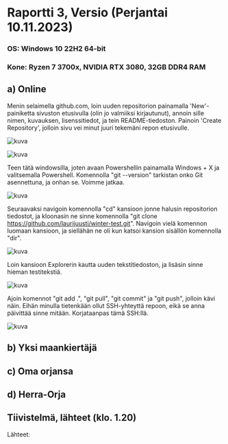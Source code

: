 # Raportti 3, Versio (Perjantai 10.11.2023)

### OS: Windows 10 22H2 64-bit
### Kone: Ryzen 7 3700x, NVIDIA RTX 3080, 32GB DDR4 RAM


## a) Online

Menin selaimella github.com, loin uuden repositorion painamalla 'New'-painiketta sivuston etusivulla (olin jo valmiiksi kirjautunut), annoin sille nimen, kuvauksen, lisenssitiedot, ja tein README-tiedoston. Painoin 'Create Repository', jolloin sivu vei minut juuri tekemäni repon etusivulle. 

![kuva](https://github.com/laurijuusti/Palvelinten-hallinta/assets/122888655/52c83c31-8675-40c0-bc2c-fb2c27cfb944)

![kuva](https://github.com/laurijuusti/Palvelinten-hallinta/assets/122888655/b5762cee-fdd9-458e-9827-78e6c721eaf3)

Teen tätä windowsilla, joten avaan Powershellin painamalla Windows + X ja valitsemalla Powershell. Komennolla "git --version" tarkistan onko Git asennettuna, ja onhan se. Voimme jatkaa. 

![kuva](https://github.com/laurijuusti/Palvelinten-hallinta/assets/122888655/371b1389-7bcf-48cf-a59a-488dad72a457)

Seuraavaksi navigoin komennolla "cd" kansioon jonne halusin repositorion tiedostot, ja kloonasin ne sinne komennolla "git clone https://github.com/laurijuusti/winter-test.git". Navigoin vielä komennon luomaan kansioon, ja siellähän ne oli kun katsoi kansion sisällön komennolla "dir".

![kuva](https://github.com/laurijuusti/Palvelinten-hallinta/assets/122888655/91a59b86-74cf-432b-86eb-ccf3e575371a)

Loin kansioon Explorerin kautta uuden tekstitiedoston, ja lisäsin sinne hieman testitekstiä. 

![kuva](https://github.com/laurijuusti/Palvelinten-hallinta/assets/122888655/1786b489-ad1b-45ce-b1d4-b09aee420bab)

Ajoin komennot "git add .", "git pull", "git commit" ja "git push", jolloin kävi näin. Eihän minulla tietenkään ollut SSH-yhteyttä repoon, eikä se anna päivittää sinne mitään. Korjataanpas tämä SSH:llä.

![kuva](https://github.com/laurijuusti/Palvelinten-hallinta/assets/122888655/9bb8718a-e488-4f07-9a2b-5e38ff6ef63a)





## b) Yksi maankiertäjä



## c) Oma orjansa


## d) Herra-Orja



## Tiivistelmä, lähteet (klo. 1.20)



Lähteet:







